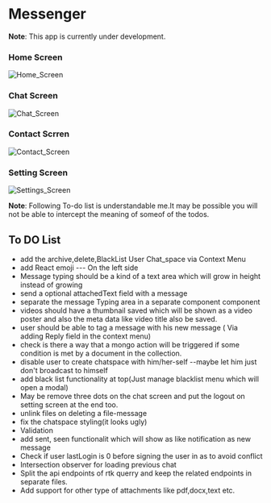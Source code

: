 # Messenger
**Note**: This app is currently under development.

### Home Screen
![Home_Screen](https://)

### Chat Screen
![Chat_Screen](https://)

### Contact Scrren
![Contact_Screen](https://)

### Setting Screen
![Settings_Screen](https://)


**Note**: Following To-do list is understandable me.It may be possible you will not be able to intercept the meaning of someof of the todos.
## To DO List
- add the archive,delete,BlackList User Chat_space via Context Menu
- add React emoji --- On the left side
- Message typing should be a kind of a text area which will grow in height instead of growing
- send a optional attachedText field with a message
- separate the message Typing area in a separate component component
- videos should have a thumbnail saved which will be shown as a video poster and also the meta data like video title also be saved.
- user should be able to tag a message with his new message ( Via adding Reply field in the context menu)
- check is there a way that a mongo action will be triggered if some condition is met by a document in the collection.
- disable user to create chatspace with him/her-self --maybe let him just don't broadcast to himself
- add black list functionality at top(Just manage blacklist menu which will open a modal)
- May be remove three dots on the chat screen and put the logout on setting screen at the end too.
- unlink files on deleting a file-message
- fix the chatspace styling(it looks ugly)
- Validation
- add sent, seen functionalit which will show as like notification as new message
- Check if user lastLogin is 0 before signing the user in as to avoid conflict
- Intersection observer for loading previous chat
- Split the api endpoints of rtk querry and keep the related endpoints in separate files.
- Add support for other type of attachments like pdf,docx,text etc.
